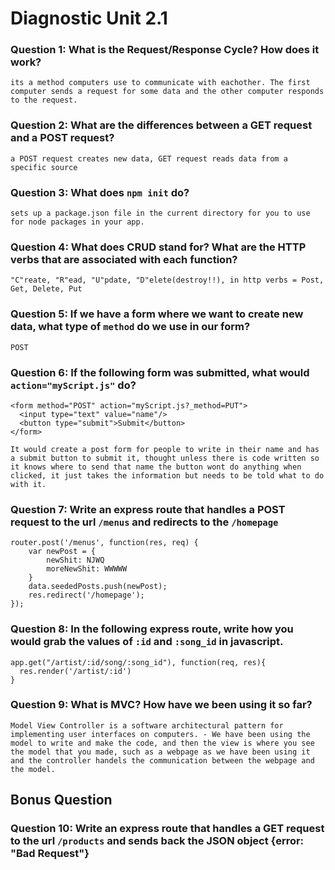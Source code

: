 # Diagnostic Unit 2.1

### Question 1: What is the Request/Response Cycle?  How does it work?

	its a method computers use to communicate with eachother. The first computer sends a request for some data and the other computer responds to the request.

### Question 2: What are the differences between a GET request and a POST request?

	a POST request creates new data, GET request reads data from a specific source

### Question 3: What does `npm init` do?

	sets up a package.json file in the current directory for you to use for node packages in your app.

### Question 4: What does CRUD stand for?  What are the HTTP verbs that are associated with each function?
	
	"C"reate, "R"ead, "U"pdate, "D"elete(destroy!!), in http verbs = Post, Get, Delete, Put

### Question 5: If we have a form where we want to create new data, what type of `method` do we use in our form?  

	POST

### Question 6: If the following form was submitted, what would `action="myScript.js"` do?

```
<form method="POST" action="myScript.js?_method=PUT">
  <input type="text" value="name"/>
  <button type="submit">Submit</button>
</form>
```
	It would create a post form for people to write in their name and has a submit button to submit it, thought unless there is code written so it knows where to send that name the button wont do anything when clicked, it just takes the information but needs to be told what to do with it.

### Question 7: Write an express route that handles a POST request to the url `/menus` and redirects to the `/homepage`

	router.post('/menus', function(res, req) {
		var newPost = {
			newShit: NJWQ
			moreNewShit: WWWWW
		}
		data.seededPosts.push(newPost);
		res.redirect('/homepage');
	});

### Question 8: In the following express route, write how you would grab the values of `:id` and `:song_id` in javascript.

```
app.get("/artist/:id/song/:song_id"), function(req, res){
  res.render('/artist/:id')
}
```

### Question 9: What is MVC? How have we been using it so far?

	Model View Controller is a software architectural pattern for implementing user interfaces on computers. - We have been using the model to write and make the code, and then the view is where you see the model that you made, such as a webpage as we have been using it and the controller handels the communication between the webpage and the model.

## Bonus Question

### Question 10: Write an express route that handles a GET request to the url `/products` and sends back the JSON object {error: "Bad Request"}
